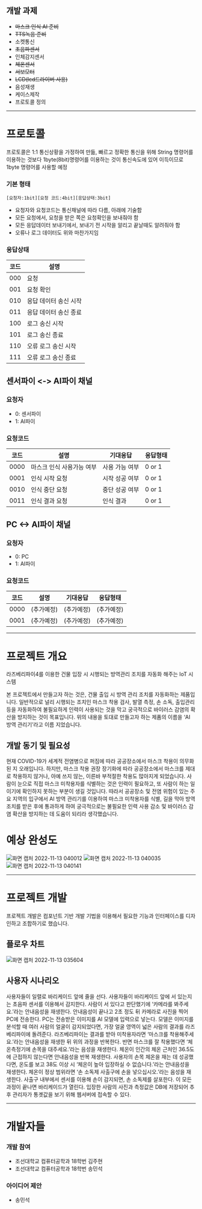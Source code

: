 ## 개발 과제
- ~~마스크 인식 AI 준비~~
- ~~TTS녹음 준비~~
- 소켓통신
- ~~초음파센서~~
- 인체감지센서
- ~~체온센서~~
- ~~서보모터~~
- ~~LCD(lcd드라이버 사용)~~
- 음성재생
- 케이스제작
- 프로토콜 정의

---

# 프로토콜
프로토콜은 1:1 통신상황을 가정하여 만듦, 빠르고 정확한 통신을 위해 String 명령어를 이용하는 것보다 1byte(8bit)명령어를 이용하는 것이 통신속도에 있어 이득이므로 1byte 명령어를 사용할 예정

### 기본 형태
`[요청자:1bit][요청 코드:4bit][응답상태:3bit]`<br>
- 요청자와 요청코드는 통신채널에 따라 다름, 아래에 기술함
- 모든 요청에서, 요청을 받은 쪽은 요청확인을 보내줘야 함
- 모든 응답데이터 보내기에서, 보내기 전 시작을 알리고 끝날때도 알려줘야 함
- 오류나 로그 데이터도 위와 마찬가지임

### 응답상태
|코드|설명
|-----|---|
|000|요청|
|001|요청 확인|
|010|응답 데이터 송신 시작|
|011|응답 데이터 송신 종료|
|100|로그 송신 시작|
|101|로그 송신 종료|
|110|오류 로그 송신 시작|
|111|오류 로그 송신 종료|


## 센서파이 <-> AI파이 채널
### 요청자
- 0: 센서파이
- 1: AI파이

### 요청코드
|코드|설명|기대응답|응답형태|
|-----|-----|------|-------|
|0000|마스크 인식 사용가능 여부|사용 가능 여부|0 or 1|
|0001|인식 시작 요청|시작 성공 여부|0 or 1|
|0010|인식 중단 요청|중단 성공 여부|0 or 1|
|0011|인식 결과 요청|인식 결과|0 or 1|


## PC <-> AI파이 채널
### 요청자
- 0: PC
- 1: AI파이

### 요청코드
|코드|설명|기대응답|응답형태|
|-----|-----|------|-------|
|0000|(추가예정)|(추가예정)|(추가예정)|
|0001|(추가예정)|(추가예정)|(추가예정)|


---

# 프로젝트 개요
라즈베리파이4를 이용한 건물 입장 시 시행되는 방역관리 조치를 자동화 해주는 IoT 시스템

본 프로젝트에서 만들고자 하는 것은, 건물 출입 시 방역 관리 조치를 자동화하는 제품입니다. 일반적으로 널리 시행되는 조치인 마스크 착용 검사, 발열 측정, 손 소독, 출입관리 등을 자동화하여 불필요하게 인력이 사용되는 것을 막고 궁극적으로 바이러스 감염의 확산을 방지하는 것이 목표입니다.
위의 내용을 토대로 만들고자 하는 제품의 이름을 ‘AI 방역 관리기’라고 이름 지었습니다.

## 개발 동기 및 필요성
현재 COVID-19가 세계적 전염병으로 퍼짐에 따라 공공장소에서 마스크 착용이 의무화된 지 오래입니다. 하지만, 마스크 착용 권장 장기화에 따라 공공장소에서 마스크를 제대로 착용하지 않거나, 아예 쓰지 않는, 이른바 부적절한 착용도 많아지게 되었습니다. 사람이 눈으로 직접 마스크 미착용자를 식별하는 것은 인력이 필요하고, 또 사람이 하는 일이기에 확인하지 못하는 부분이 생길 것입니다. 따라서 공공장소 및 전염 위험이 있는 주요 지역의 입구에서 AI 방역 관리기를 이용하여 마스크 미착용자를 식별, 길을 막아 방역 조치를 받은 후에 통과하게 하여 궁극적으로는 불필요한 인력 사용 감소 및 바이러스 감염 확산을 방지하는 데 도움이 되리라 생각했습니다.

# 예상 완성도
![화면 캡처 2022-11-13 040012](https://user-images.githubusercontent.com/88638058/201494700-30e55120-7574-482d-bb2e-2e4152e57884.png)
![화면 캡처 2022-11-13 040035](https://user-images.githubusercontent.com/88638058/201494731-09ee097b-9735-437b-a59f-e10c441a558c.png)
![화면 캡처 2022-11-13 040141](https://user-images.githubusercontent.com/88638058/201494734-e81519dc-ff2f-4c19-aba9-25c99604414a.png)


---

# 프로젝트 개발
프로젝트 개발은 컴포넌트 기반 개발 기법을 이용해서 필요한 기능과 인터페이스를 디자인하고 조합하기로 했습니다.

## 플로우 차트
![화면 캡처 2022-11-13 035604](https://user-images.githubusercontent.com/88638058/201494684-24d39b6b-4593-4d04-9083-da6ae3384c48.png)


## 사용자 시나리오
사용자들이 일렬로 바리케이드 앞에 줄을 선다. 사용자들이 바리케이드 앞에 서 있는지는 초음파 센서를 이용해서 감지한다. 사람이 서 있다고 판단했기에 ‘카메라를 봐주세요.’라는 안내음성을 재생한다. 안내음성이 끝나고 2초 정도 뒤 카메라로 사진을 찍어 PC에 전송한다. PC는 전송받은 이미지를 AI 모델에 입력으로 넣는다. 모델은 이미지를 분석할 때 여러 사람의 얼굴이 감지되었다면, 가장 얼굴 영역이 넓은 사람의 결과를 라즈베리파이에 돌려준다. 라즈베리파이는 결과를 받아 미착용자라면 ‘마스크를 착용해주세요.’라는 안내음성을 재생한 뒤 위의 과정을 반복한다. 반면 마스크를 잘 착용했다면 ‘체온측정기에 손목을 대주세요.’라는 음성을 재생한다. 체온이 인간의 체온 근처인 36.5도에 근접하지 않는다면 안내음성을 반복 재생한다. 사용자의 손목 체온을 재는 데 성공했다면, 온도를 보고 38도 이상 시 ‘체온이 높아 입장하실 수 없습니다.’라는 안내음성을 재생한다. 체온이 정상 범위라면 ‘손 소독제 사출구에 손을 넣으십시오.’라는 음성을 재생한다. 사출구 내부에서 센서를 이용해 손이 감지되면, 손 소독제를 살포한다. 이 모든 과정이 끝나면 바리케이드가 열린다. 입장한 사람의 사진과 측정값은 DB에 저장되어 추후 관리자가 통곗값을 보기 위해 웹서버에 접속할 수 있다.

---

# 개발자들
### 개발 참여
- 조선대학교 컴퓨터공학과 18학번 김주현
- 조선대학교 컴퓨터공학과 18학번 송민석

### 아이디어 제안
- 송민석
